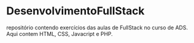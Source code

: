 # DesenvolvimentoFullStack
repositório contendo exercícios das aulas de FullStack no curso de ADS. Aqui contem HTML, CSS, Javacript e PHP.
